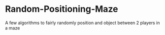 # Random-Positioning-Maze
A few algorithms to fairly randomly position and object between 2 players in a maze
